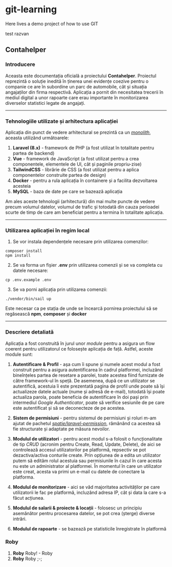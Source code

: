 # git-learning
Here lives a demo project of how to use GIT

test razvan

## Contahelper

### **Introducere**

Aceasta este documentația oficială a proiectului **Contahelper**. Proiectul reprezintă o soluție inedită în ținerea unei evidențe coezive pentru o companie ce are în subordine un parc de automobile, cât și situația angajaților din firma respectivă. Aplicația a pornit din necesitatea trecerii în mediul digital a unor rapoarte care erau importante în monitorizarea diverselor statistici legate de angajați.

---

### **Tehnologiile utilizate și arhitectura aplicației**

Aplicația din punct de vedere arhitectural se prezintă ca un [_monolith_](https://en.wikipedia.org/wiki/Monolithic_application), aceasta utilizând următoarele:

1. **Laravel (8.x)** - framework de PHP (a fost utilizat în totalitate pentru partea de backend)
2. **Vue** - framework de JavaScript (a fost utilizat pentru a crea componentele, elementele de UI, cât și paginile propriu-zise)
3. **TailwindCSS** - librărie de CSS (a fost utilizat pentru a aplica componentelor construite partea de design)
4. **Docker** - pentru a rula aplicația în containere și a facilita dezvoltarea acesteia
5. **MySQL** - baza de date pe care se bazează aplicația

Am ales aceste tehnologii (arhitectură) din mai multe puncte de vedere precum volumul datelor, volumul de trafic și totodată din cauza perioadei scurte de timp de care am beneficiat pentru a termina în totalitate aplicația.

---

### **Utilizarea aplicației în regim local**

1. Se vor instala dependențele necesare prin utilizarea comenzilor:

```
composer install
npm install
```

2. Se va forma un fișier **.env** prin utilizarea comenzii și se va completa cu datele necesare:

```
cp .env.example .env
```

3. Se va porni aplicația prin utilizarea comenzii:

```
./vendor/bin/sail up
```

Este necesar ca pe stația de unde se încearcă pornirea proiectului să se regăsească **npm**, **composer** și **docker**

---

### **Descriere detaliată**

Aplicația a fost construită în jurul unor _module_ pentru a asigura un flow coerent pentru utilizatorul ce folosește aplicația de față. Astfel, aceste module sunt:

1. **Autentificare & Profil** - așa cum îi spune și numele acest modul a fost construit pentru a asigura autentificarea în cadrul platformei, incluzând bineînțeles partea de resetare a parolei, toate acestea fiind furnizate de către framework-ul în speță. De asemenea, după ce un utilizator se autentifică, acestuia îi este prezentată pagina de profil unde poate să își actualizeze datele actuale (nume și adresă de e-mail), totodată își poate actualiza parola, poate beneficia de autentificare în doi pași prin intermediul _Google Authenticator_, poate să verifice sesiunile de pe care este autentificat și să se deconecteze de pe acestea.

2. **Sistem de permisiuni** - pentru sistemul de permisiuni și roluri m-am ajutat de pachetul [_spatie/laravel-permission_](https://github.com/spatie/laravel-permission), rămânând ca acestea să fie structurate și adaptate pe măsura nevoilor.

3. **Modulul de utilizatori** - pentru acest modul s-a folosit o funcționalitate de tip _CRUD_ (acronim pentru Create, Read, Update, Delete), de aici se controlează accesul utilizatorilor pe platformă, repsectiv se pot dezactiva/activa conturile create. Prin opțiunea de a edita un utilizator putem să edităm rolul acestuia sau permisiunile în cazul în care acesta nu este un administrator al platformei. În momentul în care un utilizator este creat, acesta va primi un e-mail cu datele de conectare la platforma.

4. **Modulul de monitorizare** - aici se văd majoritatea activităților pe care utilizatorii le fac pe platformă, incluzând adresa IP, cât și data la care s-a făcut acțiunea.

5. **Modulul de salarii & proiecte & locații** - folosesc un principiu asemănător pentru procesarea datelor, se pot crea (șterge) diverse intrări.

6. **Modulul de rapoarte** - se bazează pe statisticile înregistrate în platformă

### **Roby**

1. **Roby** Roby! - Roby
2. **Roby** Roby ;-;
